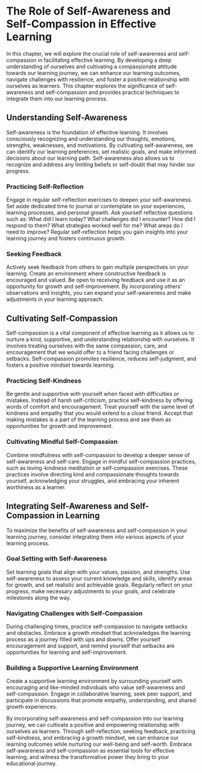 The Role of Self-Awareness and Self-Compassion in Effective Learning
===============================================================================

In this chapter, we will explore the crucial role of self-awareness and self-compassion in facilitating effective learning. By developing a deep understanding of ourselves and cultivating a compassionate attitude towards our learning journey, we can enhance our learning outcomes, navigate challenges with resilience, and foster a positive relationship with ourselves as learners. This chapter explores the significance of self-awareness and self-compassion and provides practical techniques to integrate them into our learning process.

**Understanding Self-Awareness**
--------------------------------

Self-awareness is the foundation of effective learning. It involves consciously recognizing and understanding our thoughts, emotions, strengths, weaknesses, and motivations. By cultivating self-awareness, we can identify our learning preferences, set realistic goals, and make informed decisions about our learning path. Self-awareness also allows us to recognize and address any limiting beliefs or self-doubt that may hinder our progress.

### **Practicing Self-Reflection**

Engage in regular self-reflection exercises to deepen your self-awareness. Set aside dedicated time to journal or contemplate on your experiences, learning processes, and personal growth. Ask yourself reflective questions such as: What did I learn today? What challenges did I encounter? How did I respond to them? What strategies worked well for me? What areas do I need to improve? Regular self-reflection helps you gain insights into your learning journey and fosters continuous growth.

### **Seeking Feedback**

Actively seek feedback from others to gain multiple perspectives on your learning. Create an environment where constructive feedback is encouraged and valued. Be open to receiving feedback and use it as an opportunity for growth and self-improvement. By incorporating others' observations and insights, you can expand your self-awareness and make adjustments in your learning approach.

**Cultivating Self-Compassion**
-------------------------------

Self-compassion is a vital component of effective learning as it allows us to nurture a kind, supportive, and understanding relationship with ourselves. It involves treating ourselves with the same compassion, care, and encouragement that we would offer to a friend facing challenges or setbacks. Self-compassion promotes resilience, reduces self-judgment, and fosters a positive mindset towards learning.

### **Practicing Self-Kindness**

Be gentle and supportive with yourself when faced with difficulties or mistakes. Instead of harsh self-criticism, practice self-kindness by offering words of comfort and encouragement. Treat yourself with the same level of kindness and empathy that you would extend to a close friend. Accept that making mistakes is a part of the learning process and see them as opportunities for growth and improvement.

### **Cultivating Mindful Self-Compassion**

Combine mindfulness with self-compassion to develop a deeper sense of self-awareness and self-care. Engage in mindful self-compassion practices, such as loving-kindness meditation or self-compassion exercises. These practices involve directing kind and compassionate thoughts towards yourself, acknowledging your struggles, and embracing your inherent worthiness as a learner.

**Integrating Self-Awareness and Self-Compassion in Learning**
--------------------------------------------------------------

To maximize the benefits of self-awareness and self-compassion in your learning journey, consider integrating them into various aspects of your learning process.

### **Goal Setting with Self-Awareness**

Set learning goals that align with your values, passion, and strengths. Use self-awareness to assess your current knowledge and skills, identify areas for growth, and set realistic and achievable goals. Regularly reflect on your progress, make necessary adjustments to your goals, and celebrate milestones along the way.

### **Navigating Challenges with Self-Compassion**

During challenging times, practice self-compassion to navigate setbacks and obstacles. Embrace a growth mindset that acknowledges the learning process as a journey filled with ups and downs. Offer yourself encouragement and support, and remind yourself that setbacks are opportunities for learning and self-improvement.

### **Building a Supportive Learning Environment**

Create a supportive learning environment by surrounding yourself with encouraging and like-minded individuals who value self-awareness and self-compassion. Engage in collaborative learning, seek peer support, and participate in discussions that promote empathy, understanding, and shared growth experiences.

By incorporating self-awareness and self-compassion into our learning journey, we can cultivate a positive and empowering relationship with ourselves as learners. Through self-reflection, seeking feedback, practicing self-kindness, and embracing a growth mindset, we can enhance our learning outcomes while nurturing our well-being and self-worth. Embrace self-awareness and self-compassion as essential tools for effective learning, and witness the transformative power they bring to your educational journey.
